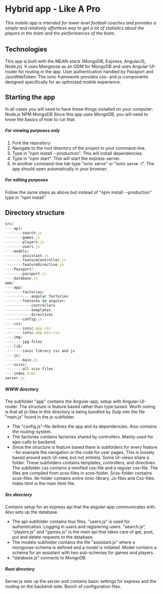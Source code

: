 # Hybrid app - Like A Pro
###### This mobile app is intended for lower level football coaches and provides a simple and relatively effortless way to get a lot of statistics about the players in the team and the performances of the team.

## Technologies
This app is built with the MEAN-stack (MongoDB, Express, AngularJS, Node.js). It uses Mongoose as an ODM for MongoDB and uses Angular-UI-router for routing in the app. User authentication handled by Passport and JsonWebToken. The ionic framework provides css- and js-components designed specifically for an optimized mobile experience.

## Starting the app
In all cases you will need to have these things installed on your computer:
Node.js
NPM
MongoDB
Since this app uses MongoDB, you will need to know the basics of how to run that.

##### For viewing purposes only
1. Fork the repository
2. Navigate to the root directory of the project in your command-line.
3. Type in "npm install --production". This will install dependencies.
4. Type in "npm start". This will start the express-server.
5. In another command-line tab type "ionic serve" or "ionic serve -l". The app should open automatically in your browser.

##### For editing purposes
Follow the same steps as above but instead of "npm install --production" type in "npm install".

## Directory structure
```javascript
src/
----api/
--------search.js
--------games.js
--------players.js
--------users.js
----models/
--------assistant.js
--------featureController.js
--------featureDirective.js
----Passport/
--------passport.js
----database.js
www/
----app/
--------factories/
------------angular factories
--------features in angular/
------------controllers
------------templates
------------directives
--------config.js
----css/
--------ionic.app.css
--------ionic.app.min.css
----img/
--------jpg-files
----lib/
--------ionic library css and js
----js/
--------main.js
----scsss/
--------all scss-files
----index.html
server.js
```
##### WWW directory
The subfolder "app" contains the Angular-app, setup with Angular-UI-router.
The structure is feature based rather than type based.
Worth noting is that all js-files in this directory is being bundled by Gulp into the file "main.js" found in the js-subfolder.
* The "config.js"-file defines the app and its dependencies. Also contains the routing-system.
* The factories contains factories shared by controllers. Mainly used for ajax-calls to backend.
* Since the structure is feature based there is subfolders for every feature - for example the navigation or the code for user pages. This is loosely based around each UI-view, but not entirely. Some UI-views share a folder. These subfolders contains templates, controllers, and directives.
The subfolder css contains a minified css-file and a regular css-file. The files are compiled from scss-files in scss-folder.
Scss-folder contains scss-files.
lib-folder contains entire ionic-library. Js-files and Css-files.
Index.html is the main html-file.

##### Src directory
Contains setup for an express api that the angular-app communicates with. Also sets up the database.
* The api-subfolder contains four files. "users.js" is used for authentication. Logging in users and registering users. "search.js", "players.js" and "games.js" is the main api that takes care of get, post, put and delete requests to the database.
* The models-subfolder contains the file "assistant.js" where a mongoose-schema is defined and a model is initiated. Model contains a schema for an assistant with two sub-schemas for games and players.
* "database.js" connects to MongoDB.

##### Root directory
Server.js sets up the server and contains basic settings for express and the routing on the backend-side.
Bunch of configuration files.

